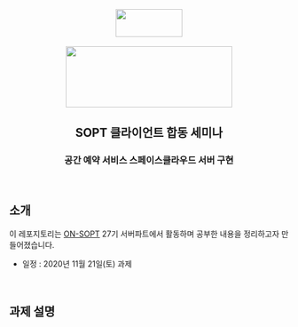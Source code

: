 <div align="center">

  <img height="50" width="120" src="https://user-images.githubusercontent.com/59385491/99065767-39ab4500-25eb-11eb-9490-9d2a4202dd96.png">

  <br>
  <br>

  <img height="110" width="300" src="https://user-images.githubusercontent.com/59385491/101638238-2a47dc00-3a71-11eb-9c8d-50bb156cd640.png">

  <h2> SOPT 클라이언트 합동 세미나 </h2>

<h3>공간 예약 서비스 스페이스클라우드 서버 구현</h3>

</div>

<br>

## 소개

이 레포지토리는 [ON-SOPT](http://sopt.org/wp/?page_id=2519) 27기 서버파트에서 활동하며 공부한 내용을 정리하고자 만들어졌습니다. 

-   일정 : 2020년 11월 21일(토) 과제

<br>

## 과제 설명

<br>

